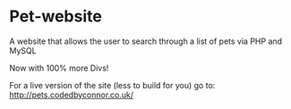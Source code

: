 # Pet-website
A website that allows the user to search through a list of pets via PHP and MySQL

Now with 100% more Divs!

For a live version of the site (less to build for you) go to:
http://pets.codedbyconnor.co.uk/



